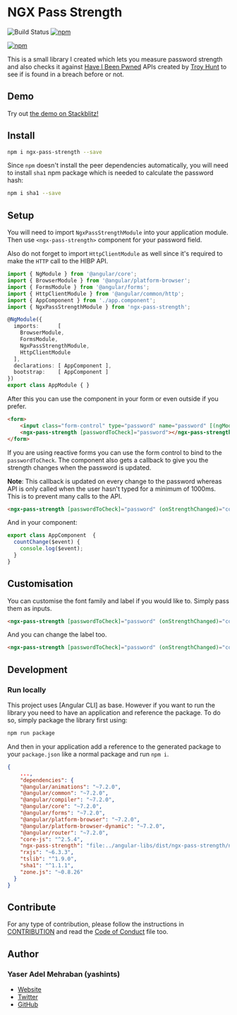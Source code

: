 # NGX Pass Strength

![Build Status](https://travis-ci.com/yashints/ngx-pass-strength.svg?branch=master)
[![npm](https://img.shields.io/npm/l/express.svg?maxAge=2592000)](/LICENSE)

[![npm](https://img.shields.io/badge/stackblitz-online-orange.svg)](https://stackblitz.com/edit/ngx-pass-strength-sample)

This is a small library I created which lets you measure password strength and also checks it against [Have I Been Pwned](https://haveibeenpwned.com/API/v2) APIs created by [Troy Hunt](https://www.troyhunt.com/) to see if is found in a breach before or not.

## Demo
Try out [the demo on Stackblitz!](https://stackblitz.com/edit/ngx-pass-strength-sample)

## Install

```bash
npm i ngx-pass-strength --save
```

Since `npm` doesn't install the peer dependencies automatically, you will need to install `sha1` npm package which is needed to calculate the password hash:

```bash
npm i sha1 --save
```

## Setup
You will need to import `NgxPassStrengthModule` into your application module. Then use `<ngx-pass-strength>` component for your password field.

Also do not forget to import `HttpClientModule` as well since it's required to make the `HTTP` call to the HIBP API.

```ts
import { NgModule } from '@angular/core';
import { BrowserModule } from '@angular/platform-browser';
import { FormsModule } from '@angular/forms';
import { HttpClientModule } from '@angular/common/http';
import { AppComponent } from './app.component';
import { NgxPassStrengthModule } from 'ngx-pass-strength';

@NgModule({
  imports:      [ 
    BrowserModule, 
    FormsModule,
    NgxPassStrengthModule,
    HttpClientModule
  ],
  declarations: [ AppComponent ],
  bootstrap:    [ AppComponent ]
})
export class AppModule { }
```

After this you can use the component in your form or even outside if you prefer.

```html
<form>
    <input class="form-control" type="password" name="password" [(ngModel)]="password"  minlength="5" maxlength="50" required />
    <ngx-pass-strength [passwordToCheck]="password"></ngx-pass-strength>
</form>
```

If you are using reactive forms you can use the form control to bind to the `passwordToCheck`. The component also gets a callback to give you the strength changes when the password is updated.

**Note**: This callback is updated on every change to the password whereas API is only called when the user hasn't typed for a minimum of 1000ms. This is to prevent many calls to the API.

```html
<ngx-pass-strength [passwordToCheck]="password" (onStrengthChanged)="countChange($event)"></ngx-pass-strength>
```
And in your component:

```ts
export class AppComponent  {
  countChange($event) {
    console.log($event);
  }
}
```

## Customisation

You can customise the font family and label if you would like to. Simply pass them as inputs.

```html
<ngx-pass-strength [passwordToCheck]="password" (onStrengthChanged)="countChange($event)" [fontFamily]="'Open Sans'"></ngx-pass-strength>
```

And you can change the label too.

```html
<ngx-pass-strength [passwordToCheck]="password" (onStrengthChanged)="countChange($event)" [barLabel]="'Strength'"></ngx-pass-strength>
```

## Development

### Run locally

This project uses [Angular CLI] as base. However if you want to run the library you need to have an application and reference the package. To do so, simply package the library first using:

```bash
npm run package
```

And then in your application add a reference to the generated package to your `package.json` like a normal package and run `npm i`.

```json
{
    ...,
    "dependencies": {
    "@angular/animations": "~7.2.0",
    "@angular/common": "~7.2.0",
    "@angular/compiler": "~7.2.0",
    "@angular/core": "~7.2.0",
    "@angular/forms": "~7.2.0",
    "@angular/platform-browser": "~7.2.0",
    "@angular/platform-browser-dynamic": "~7.2.0",
    "@angular/router": "~7.2.0",
    "core-js": "^2.5.4",
    "ngx-pass-strength": "file:../angular-libs/dist/ngx-pass-strength/ngx-pass-strength-0.0.2.tgz",
    "rxjs": "~6.3.3",
    "tslib": "^1.9.0",
    "sha1": "^1.1.1",
    "zone.js": "~0.8.26"
  }
}

```

## Contribute
For any type of contribution, please follow the instructions in [CONTRIBUTION](./Contribution.md) and read the [Code of Conduct](./CC.md) file too.

## Author
### Yaser Adel Mehraban (yashints)
* [Website](https://mehraban.com.au)
* [Twitter](https://twitter.com/yashints)
* [GitHub](https://github.com/yashints)